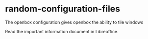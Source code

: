 # random-configuration-files
The openbox configuration gives openbox the ability to tile windows  

Read the important information document in Libreoffice.
